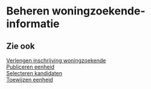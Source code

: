 # Beheren woningzoekende-informatie

## Zie ook

[Verlengen inschrijving woningzoekende](../verlengen-inschrijving-woningzoekende/)  
[Publiceren eenheid](../publiceren-eenheid)  
[Selecteren kandidaten](../selecteren-kandidaten)  
[Toewijzen eenheid](../toewijzen-eenheid)

